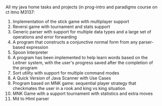 All my java home tasks and projects (in prog-intro and paradigms course on ct itmo M3137:
1) Implementation of the stick game with multiplayer support
2) Reversi game with tournament and stats support
3) Generic parser with support for multiple data types and a large set of operations and error forwarding
4) A program that constructs a conjunctive normal form from any parser-based expression
5) Spoon Interpreter
6) A program has been implemented to help learn words based on the Leitner system, with the user's progress saved after the completion of the program
7) Sort utility with support for multiple command modes
8) A Quick Version of Java Scanner with Use Cases
9) Program based on MNK game: sequential player strategy that checkmates the user in a rook and king vs king situation 
10) MNK Game with a support tournament with statistics and extra moves
11) Md to Html parser


